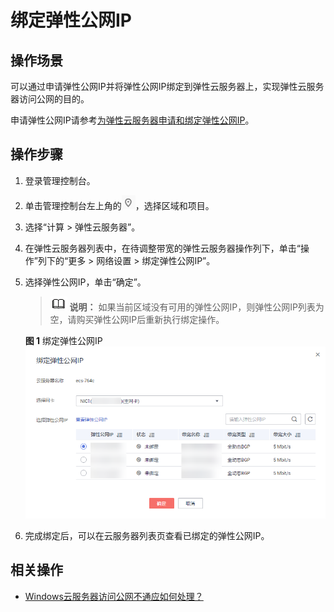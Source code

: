 # 绑定弹性公网IP<a name="ZH-CN_TOPIC_0174917535"></a>

## 操作场景<a name="s974a02c09b8e44f59dcc9335de2d030a"></a>

可以通过申请弹性公网IP并将弹性公网IP绑定到弹性云服务器上，实现弹性云服务器访问公网的目的。

申请弹性公网IP请参考[为弹性云服务器申请和绑定弹性公网IP](https://support.huaweicloud.com/usermanual-vpc/zh-cn_topic_0013748738.html)。

## 操作步骤<a name="section48525176566"></a>

1.  登录管理控制台。
2.  单击管理控制台左上角的![](figures/icon-region.png)，选择区域和项目。
3.  选择“计算 \> 弹性云服务器”。
4.  在弹性云服务器列表中，在待调整带宽的弹性云服务器操作列下，单击“操作”列下的“更多 \> 网络设置 \> 绑定弹性公网IP”。
5.  选择弹性公网IP，单击“确定”。

    >![](public_sys-resources/icon-note.gif) **说明：** 
    >如果当前区域没有可用的弹性公网IP，则弹性公网IP列表为空，请购买弹性公网IP后重新执行绑定操作。

    **图 1**  绑定弹性公网IP<a name="fig227314855610"></a>  
    ![](figures/绑定弹性公网IP.png "绑定弹性公网IP")

6.  完成绑定后，可以在云服务器列表页查看已绑定的弹性公网IP。

## 相关操作<a name="section590255725418"></a>

-   [Windows云服务器访问公网不通应如何处理？](https://support.huaweicloud.com/ecs_faq/zh-cn_topic_0167429327.html)

